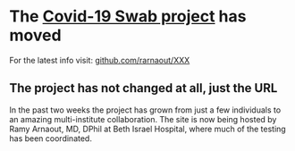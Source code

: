 # The [Covid-19 Swab project](github.com/rarnaout/XXX) has moved
For the latest info visit: [github.com/rarnaout/XXX](github.com/rarnaout/XXX)

## The project has not changed at all, just the URL
In the past two weeks the project has grown from just a few individuals to an amazing multi-institute collaboration.
The site is now being hosted by Ramy Arnaout, MD, DPhil at Beth Israel Hospital, where much of the testing has been coordinated.
